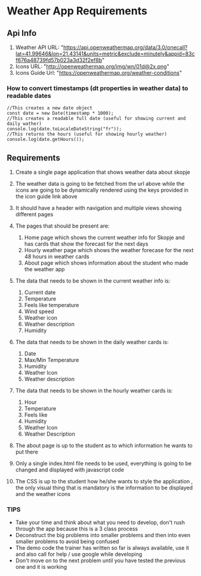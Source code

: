 # Weather App Requirements

## Api Info

1. Weather API URL: "https://api.openweathermap.org/data/3.0/onecall?lat=41.99646&lon=21.43141&units=metric&exclude=minutely&appid=83cf676a48739fd57b023a3d32f2ef8b"
2. Icons URL: "http://openweathermap.org/img/wn/01d@2x.png"
3. Icons Guide Url: "https://openweathermap.org/weather-conditions"

### How to convert timestamps (dt properties in weather data) to readable dates

```
//This creates a new date object
const date = new Date(timestamp * 1000);
//This creates a readable full date (useful for showing current and daily wather)
console.log(date.toLocaleDateString("fr"));
//This returns the hours (useful for showing hourly weather)
console.log(date.getHours());
```

## Requirements

1. Create a single page application that shows weather data about skopje
2. The weather data is going to be fetched from the url above while the icons are going to be dynamically rendered using the keys provided in the icon guide link above
3. It should have a header with navigation and multiple views showing different pages
4. The pages that should be present are:

   1. Home page which shows the current weather info for Skopje and has cards that show the forecast for the next days
   2. Hourly weather page which shows the weather forecase for the next 48 hours in weather cards
   3. About page which shows information about the student who made the weather app

5. The data that needs to be shown in the current weather info is:

   1. Current date
   2. Temperature
   3. Feels like temperature
   4. Wind speed
   5. Weather icon
   6. Weather description
   7. Humidity

6. The data that needs to be shown in the daily weather cards is:

   1. Date
   2. Max/Min Temperature
   3. Humidity
   4. Weather Icon
   5. Weather description

7. The data that needs to be shown in the hourly weather cards is:

   1. Hour
   2. Temperature
   3. Feels like
   4. Humidity
   5. Weather Icon
   6. Weather Description

8. The about page is up to the student as to which information he wants to put there
9. Only a single index.html file needs to be used, everything is going to be changed and displayed with javascript code
10. The CSS is up to the student how he/she wants to style the application , the only visual thing that is mandatory is the information to be displayed and the weather icons

### TIPS

- Take your time and think about what you need to develop, don't rush through the app because this is a 3 class process
- Deconstruct the big problems into smaller problems and then into even smaller problems to avoid being confused
- The demo code the trainer has written so far is always available, use it and also call for help / use google while developing
- Don't move on to the next problem until you have tested the previous one and it is working

